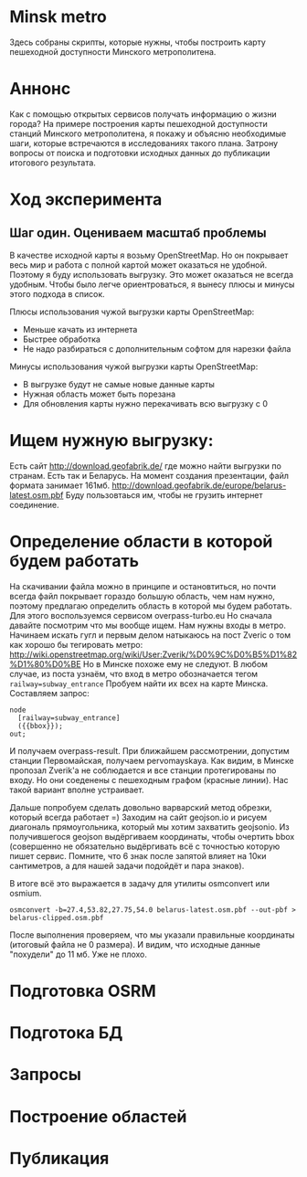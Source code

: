 # Minsk metro

Здесь собраны скрипты, которые нужны, чтобы построить карту пешеходной доступности Минского метрополитена.

# Аннонс

Как с помощью открытых сервисов получать информацию о жизни города? На примере построения карты пешеходной доступности станций Минского метрополитена, я покажу и объясню необходимые шаги, которые встречаются в исследованиях такого плана. Затрону вопросы от поиска и подготовки исходных данных до публикации итогового результата.

# Ход эксперимента

## Шаг один. Оцениваем масштаб проблемы

В качестве исходной карты я возьму OpenStreetMap. Но он покрывает весь мир и работа с полной картой может оказаться не удобной. Поэтому я буду использовать выгрузку. Это может оказаться не всегда удобным. Чтобы было легче ориентроваться, я вынесу плюсы и минусы этого подхода в список.

Плюсы использования чужой выгрузки карты OpenStreetMap:

 - Меньше качать из интернета
 - Быстрее обработка
 - Не надо разбираться с дополнительным софтом для нарезки файла

Минусы использования чужой выгрузки карты OpenStreetMap:

 - В выгрузке будут не самые новые данные карты
 - Нужная область может быть порезана
 - Для обновления карты нужно перекачивать всю выгрузку с 0

# Ищем нужную выгрузку:

Есть сайт http://download.geofabrik.de/ где можно найти выгрузки по странам. Есть так и Беларусь. На момент создания презентации, файл формата занимает 161мб. http://download.geofabrik.de/europe/belarus-latest.osm.pbf
Буду пользовтаься им, чтобы не грузить интернет соединение.

# Определение области в которой будем работать

На скачивании файла можно в принципе и остановтиться, но почти всегда файл покрывает гораздо большую область, чем нам нужно, поэтому предлагаю определить область в которой мы будем работать. Для этого воспользуемся сервисом overpass-turbo.eu
Но сначала давайте посмотрим что мы вообще ищем. Нам нужны входы в метро.
Начинаем искать гугл и первым делом натыкаюсь на пост Zveric о том как хорошо бы тегировать метро: http://wiki.openstreetmap.org/wiki/User:Zverik/%D0%9C%D0%B5%D1%82%D1%80%D0%BE
Но в Минске похоже ему не следуют. В любом случае, из поста узнаём, что вход в метро обозначается тегом `railway=subway_entrance`
Пробуем найти их всех на карте Минска.
Составляем запрос:
```
node
  [railway=subway_entrance]
  ({{bbox}});
out;
```
И получаем overpass-result. При ближайшем рассмотрении, допустим станции Первомайская, получаем pervomayskaya. Как видим, в Минске пропозал Zverik'a не соблюдается и все станции протегированы по входу. Но они соеденены с пешеходным графом (красные линии). Нас такой вариант вполне устраивает.

Дальше попробуем сделать довольно варварский метод обрезки, который всегда работает =) Заходим на сайт geojson.io и рисуем диагональ прямоугольника, который мы хотим захватить geojsonio. Из получившегося geojson выдёргиваем координаты, чтобы очертить bbox (совершенно не обязательно выдёргивать всё с точностью которую пишет сервис. Помните, что 6 знак после запятой влияет на 10ки сантиметров, а для нашей задачи подойдёт и пара знаков).

В итоге всё это выражается в задачу для утилиты osmconvert или osmium.
```
osmconvert -b=27.4,53.82,27.75,54.0 belarus-latest.osm.pbf --out-pbf > belarus-clipped.osm.pbf
```
После выполнения проверяем, что мы указали правильные координаты (итоговый файла не 0 размера). И видим, что исходные данные "похудели" до 11 мб. Уже не плохо.

# Подготовка OSRM
# Подготока БД
# Запросы
# Построение областей
# Публикация
